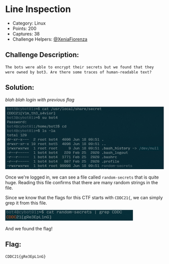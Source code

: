 # Line Inspection

- Category: Linux
- Points: 200
- Captures: 38 
- Challenge Helpers: [@XeniaFiorenza](https://github.com/xeniafiorenza/CTF-Writeups/tree/main/CDDC%202021)

## Challenge Description:
```
The bots were able to encrypt their secrets but we found that they were owned by bot3. Are there some traces of human-readable text?
```
## Solution:

*blah blah login with previous flag*

![](bot4-logon.png)

Once we're logged in, we can see a file called `random-secrets` that is quite huge. Reading this file confirms that there are many random strings in the file.

Since we know that the flags for this CTF starts with `CDDC21{`, we can simply grep it from this file.

![](bot4-flag.png)

And we found the flag!
## Flag:
```
CDDC21{gRe3EpL1nG}
```